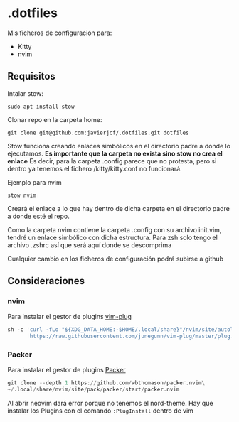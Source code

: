 # .dotfiles

Mis ficheros de configuración para:
 - Kitty
 - nvim


## Requisitos

Intalar stow:

`sudo apt install stow`

Clonar repo en la carpeta home:

`git clone git@github.com:javierjcf/.dotfiles.git dotfiles`

Stow funciona creando enlaces simbólicos en el directorio padre a donde lo ejecutamos.
**Es importante que la carpeta no exista sino stow no crea el enlace** Es decir, para la carpeta .config parece que no protesta, pero si dentro ya tenemos el fichero /kitty/kitty.conf no funcionará.

Ejemplo para nvim

`stow nvim`

Creará el enlace a lo que hay dentro de dicha carpeta en el directorio padre a donde esté el repo.

Como la carpeta nvim contiene la carpeta .config con su archivo init.vim, tendré un enlace simbólico con dicha estructura. Para zsh solo tengo el archivo .zshrc así que será aquí donde se descomprima

Cualquier cambio en los ficheros de configuración podrá subirse a github


## Consideraciones

### nvim
Para instalar el gestor de plugins [vim-plug](https://github.com/junegunn/vim-plug)
```py
sh -c 'curl -fLo "${XDG_DATA_HOME:-$HOME/.local/share}"/nvim/site/autoload/plug.vim --create-dirs \
       https://raw.githubusercontent.com/junegunn/vim-plug/master/plug.vim'
```

### Packer
Para instalar el gestor de plugins [Packer](https://github.com/wbthomason/packer.nvim)
```py
git clone --depth 1 https://github.com/wbthomason/packer.nvim\
~/.local/share/nvim/site/pack/packer/start/packer.nvim
```

Al abrir neovim dará error porque no tenemos el nord-theme. Hay que instalar los Plugins con el comando `:PlugInstall` dentro de vim
